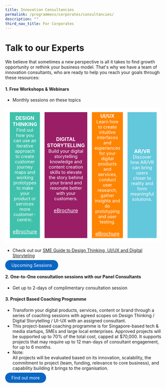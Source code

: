 ```yaml
---
title: Innovation Consultancies
permalink: /programmess/corporates/consultancies/
description: ""
third_nav_title: For Corporates
---
```

# Talk to our Experts
We believe that sometimes a new perspective is all it takes to find growth opportunity or rethink your business model. That's why we have a team of innovation consultants, who are ready to help you reach your goals through these resources: 

#### 1. Free Workshops & Webinars

* Monthly sessions on these topics
<table>
	<tr>
		<td style="background:#40c1ac; color:white; text-align: center; border: 15px solid white; width:25%;">
			<span style="text-align: center;"><b>DESIGN THINKING</b></span>
			<br><span style="font-size:0.9em;">Find out how you can use an iterative approach to create customer journey maps and working prototypes to make your product or services more customer-centric. </span>
			<br><br><a href="[](/files/PIXEL%20Brochure_DesignThinking.pdf)" target="_blank" style="color: white;">eBrochure</a><br>
		</td>
		<td style="background:#991e66; color:white; text-align: center; border: 15px solid white; width:25%;">
			<span style="text-align: center;"><b>DIGITAL STORYTELLING</b></span>
			<br><span style="font-size:0.9em;">Build your digital storytelling knowledge and content creation skills to elevate the story behind your brand and resonate better with your customers. </span>
			<br><br><a href="[eBrochure](/files/PIXEL%20Brochure_DigitalStorytelling.pdf)" target="_blank" target="_blank" style="color: white;">eBrochure</a><br>
		</td>
		<td style="background:#ff8400; color:white; text-align: center; border: 15px solid white; width:25%;">
			<span style="text-align: center;"><b>UI/UX</b></span>
			<br><span style="font-size:0.9em;">Learn how to create intuitive interfaces and experiences for your digital products and services, conduct user research, gather insights and do prototyping and user testing. </span>
			<br><br><a href="https://pixel.imda.gov.sg/files/PIXEL%20Brochure_UIUX.pdf" target="_blank" style="color: white;">eBrochure</a><br>
		</td>
		<td style="background:#63c8dc; color:white; text-align: center; border: 15px solid white; width:25%;">
			<span style="text-align: center;"><b>AR/VR</b></span>
			<br><span style="font-size:0.9em;">Discover how AR/VR can bring users closer to reality and form meaningful solutions. </span>
		</td>
	</tr>
</table>

* Check out our [SME Guide to Design Thinking, UI/UX and Digital Storyteling ](https://pixel.imda.gov.sg/files/The_SME_Guide_to_DT_UIUX_DS-(FA).pdf)

<a href="https://pixel.imda.gov.sg/monthly-workshops/" target="_blank" style="background-color: #0A66C2; color: white; text-decoration: none; border-radius: 100px; padding-left: 20px; padding-right: 20px; padding-top:8px; padding-bottom:8px">Upcoming Sessions</a>

#### 2. One-to-One consultation sessions with our Panel Consultants 
* Get up to 2-days of complimentary consultation session 

#### 3.  Project Based Coaching Programme
* Transform your digital products, services, content or brand through a series of coaching sessions with agreed scopes on Design Thinking / Digital Storytelling / UI-UX with an assigned consultant. 
* This project-based coaching programme is for Singapore-based tech &amp; media startups, SMEs and large local enterprises. Approved projects will be supported up to 70% of the total cost, capped at $70,000. It supports projects that may require up to 12 man-days of consultant engagement, for up to 6 months.
* Note: <br>All projects will be evaluated based on its innovation, scalability, the commitment to project (team, funding, relevance to core business), and capability building it brings to the organisation.<br> 

<a href="https://go.gov.sg/pbcstandard" target="_blank" style="background-color: #0A66C2; color: white; text-decoration: none; border-radius: 100px; padding-left: 20px; padding-right: 20px; padding-top:8px; padding-bottom:8px">Find out more</a>